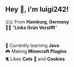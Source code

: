 ## Hey :wave:, i'm luigi242!

:de: From **Hamburg, Germany** <br>
:rainbow_flag: "**Links Grün Versifft**"

#

:seedling: Currently learning **Java** <br>
:video_game: Making **Minecraft Plugins** <br>
:cat2: Likes **Cats**
:cookie: and **Cookies**

#


